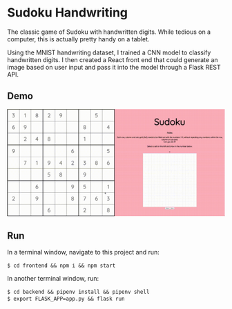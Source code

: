 # Sudoku Handwriting

The classic game of Sudoku with handwritten digits. While tedious on a computer, this is actually pretty handy on a tablet.

Using the MNIST handwriting dataset, I trained a CNN model to classify handwritten digits. I then created a React front end that could generate an image based on user input and pass it into the model through a Flask REST API.

## Demo

![Demo GIF](demo.gif)

## Run

In a terminal window, navigate to this project and run:

```
$ cd frontend && npm i && npm start
```

In another terminal window, run:

```
$ cd backend && pipenv install && pipenv shell
$ export FLASK_APP=app.py && flask run
```
